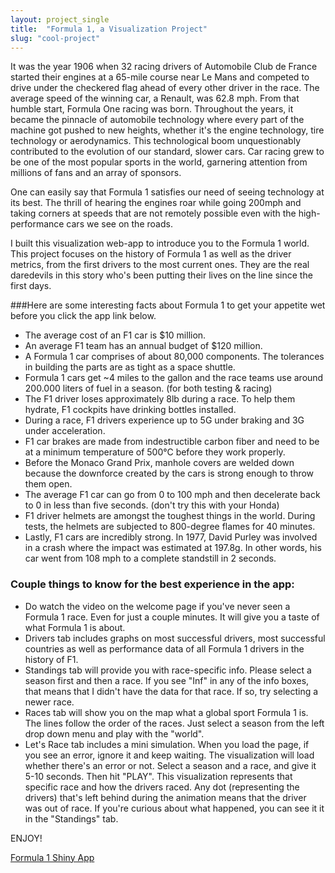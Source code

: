 ```yaml
---
layout: project_single
title:  "Formula 1, a Visualization Project"
slug: "cool-project"
---
```

It was the year 1906 when 32 racing drivers of Automobile Club de France started their engines at a 65-mile course near Le Mans and competed to drive under the checkered flag ahead of every other driver in the race. The average speed of the winning car, a Renault, was 62.8 mph.
From that humble start, Formula One racing was born. Throughout the years, it became the pinnacle of automobile technology where every part of the machine got pushed to new heights, whether it's the engine technology, tire technology or aerodynamics. This technological boom unquestionably contributed to the evolution of our standard,  slower cars. Car racing grew to be one of the most popular sports in the world, garnering attention from millions of fans and an array of sponsors.

One can easily say that Formula 1 satisfies our need of seeing technology at its best. The thrill of hearing the engines roar while going 200mph and taking corners at speeds that are not remotely possible even with the high-performance cars we see on the roads.

I built this visualization web-app to introduce you to the Formula 1 world. This project focuses on the history of Formula 1 as well as the driver metrics, from the first drivers to the most current ones. They are the real daredevils in this story who's been putting their lives on the line since the first days.

###Here are some interesting facts about Formula 1 to get your appetite wet before you click the app link below.

* The average cost of an F1 car is $10 million.
* An average F1 team has an annual budget of $120 million.
* A Formula 1 car comprises of about 80,000 components. The tolerances in building the parts are as tight as a space shuttle.
* Formula 1 cars get ~4 miles to the gallon and the race teams use around 200.000 liters of fuel in a season. (for both testing & racing)
* The F1 driver loses approximately 8lb during a race. To help them hydrate, F1 cockpits have drinking bottles installed.
* During a race, F1 drivers experience up to 5G under braking and 3G under acceleration. 
* F1 car brakes are made from indestructible carbon fiber and need to be at a minimum temperature of 500°C before they work properly.
* Before the Monaco Grand Prix, manhole covers are welded down because  the downforce created by the cars is strong enough to throw them open.
* The average F1 car can go from 0 to 100 mph and then decelerate back to 0 in less than five seconds. (don't try this with your Honda)
* F1 driver helmets are amongst the toughest things in the world. During tests, the helmets are subjected to 800-degree flames for 40 minutes.
* Lastly, F1 cars are incredibly strong. In 1977, David Purley was involved in a crash where the impact was estimated at 197.8g. In other words, his car went from 108 mph to a complete standstill in 2 seconds.

### Couple things to know for the best experience in the app:
* Do watch the video on the welcome page if you've never seen a Formula 1 race. Even for just a couple minutes. It will give you a taste of what Formula 1 is about.
* Drivers tab includes graphs on most successful drivers, most successful countries as well as performance data of all Formula 1 drivers in the history of F1.
* Standings tab will provide you with race-specific info. Please select a season first and then a race. If you see "Inf" in any of the info boxes, that means that I didn't have the data for that race. If so, try selecting a newer race.
* Races tab will show you on the map what a global sport Formula 1 is. The lines follow the order of the races. Just select a season from the left drop down menu and play with the "world". 
* Let's Race tab includes a mini simulation. When you load the page, if you see an error, ignore it and keep waiting. The visualization will load whether there's an error or not. Select a season and a race, and give it 5-10 seconds. Then hit "PLAY". This visualization represents that specific race and how the drivers raced. Any dot (representing the drivers) that's left behind during the animation means that the driver was out of race. If you're curious about what happened, you can see it it in the "Standings" tab.

ENJOY!

[Formula 1 Shiny App](https://yucedincer.shinyapps.io/Formula_1_Shiny_App/)